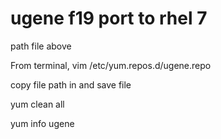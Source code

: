 # ugene f19 port to rhel 7
path file above

From terminal, vim /etc/yum.repos.d/ugene.repo

copy file path in and save file

yum clean all

yum info ugene
#
#
